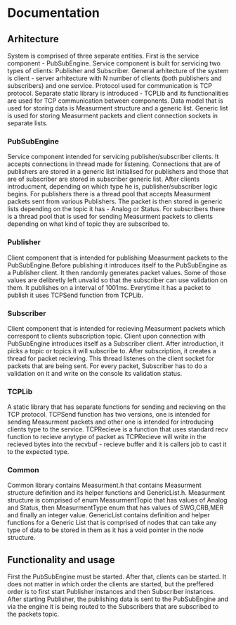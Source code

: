 # Documentation

## Arhitecture
System is comprised of three separate entities. First is the service component - PubSubEngine. Service component is built for servicing two types of clients: Publisher and Subscriber. General arhitecture of the system is client - server arhitecture with N number of clients (both publishers and subscribers) and one service. Protocol used for communication is TCP protocol. Separate static library is introduced - TCPLib and its functionalities are used for TCP communication between components. Data model that is used for storing data is Measurment structure and a generic list. Generic list is used for storing Measurment packets and client connection sockets in separate lists.

### PubSubEngine
Service component intended for servicing publisher/subscriber clients. It accepts connections in thread made for listening. Connections that are of publishers are stored in a generic list initialised for publishers and those that are of subscriber are stored in subscriber generic list. After clients introducment, depending on which type he is, publisher/subscriber logic begins. For publishers there is a thread pool that accepts Measurment packets sent from various Publishers. The packet is then stored in generic lists depending on the topic it has - Analog or Status. For subscribers there is a thread pool that is used for sending Measurment packets to clients depending on what kind of topic they are subscribed to. 

### Publisher
Client component that is intended for publishing Measurment packets to the PubSubEngine.Before publishing it introduces itself to the PubSubEngine as a Publisher client. It then randomly generates packet values. Some of those values are delibretly left unvalid so that the subscriber can use validation on them. It publishes on a interval of 1001ms. Everytime it has a packet to publish it uses TCPSend function from TCPLib.

### Subscriber
Client component that is intended for recieving Measurment packets which correspont to clients subscription topic. Client upon connection with PubSubEngine introduces itself as a Subscriber client. After introduction, it picks a topic or topics it will subscribe to. After subscription, it creates a thread for packet recieving. This thread listenes on the client socket for packets that are being sent. For every packet, Subscriber has to do a validation on it and write on the console its validation status.

### TCPLib
A static library that has separate functions for sending and recieving on the TCP protocol. TCPSend function has two versions, one is intended for sending Measurment packets and other one is intended for introducing clients type to the service. TCPRecieve is a function that uses standard recv function to recieve anytype of packet as TCPRecieve will write in the recieved bytes into the recvbuf - recieve buffer and it is callers job to cast it to the expected type.

### Common
Common library contains Measurment.h that contains Measurment structure definition and its helper functions and GenericList.h. Measurment structure is comprised of enum MeasurmentTopic that has values of Analog and Status, then MeasurmentType enum that has values of SWG,CRB,MER and finally an integer value. GenericList contains definition and helper functions for a Generic List that is comprised of nodes that can take any type of data to be stored in them as it has a void pointer in the node structure.

## Functionality and usage
First the PubSubEngine must be started. After that, clients can be started. It does not matter in which order the clients are started, but the preffered order is to first start Publisher instances and then Subscriber instances. After starting Publisher, the publishing data is sent to the PubSubEngine and via the engine it is being routed to the Subscribers that are subscribed to the packets topic.

